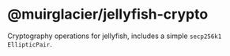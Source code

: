 # @muirglacier/jellyfish-crypto

Cryptography operations for jellyfish, includes a simple `secp256k1` `EllipticPair`.
